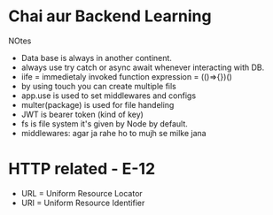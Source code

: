 # Chai aur Backend Learning 

NOtes
* Data base is always in another continent.
* always use try catch or async await  whenever interacting with DB.
* iife = immedietaly invoked function expression = (()=>{})()
*  by using touch you can create multiple fils
* app.use is used to set middlewares and configs
* multer(package) is used for file handeling   
* JWT is bearer token (kind of key)
* fs is file system it's given by Node by default.
* middlewares: agar ja rahe ho to mujh se milke jana

# HTTP related - E-12

* URL = Uniform Resource Locator
* URI = Uniform Resource Identifier